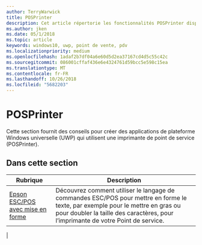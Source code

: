 ```yaml
---
author: TerryWarwick
title: POSPrinter
description: Cet article répertorie les fonctionnalités POSPrinter disponibles pour les applications UWP et renvoie vers les articles de procédures décrivant leur utilisation.
ms.author: jken
ms.date: 05/1/2018
ms.topic: article
keywords: windows10, uwp, point de vente, pdv
ms.localizationpriority: medium
ms.openlocfilehash: 1adaf2b7df04a6e60d5d2ea37167cd4d5c55c42c
ms.sourcegitcommit: 086001cffaf436e6e4324761d59bcc5e598c15ea
ms.translationtype: MT
ms.contentlocale: fr-FR
ms.lasthandoff: 10/26/2018
ms.locfileid: "5682203"
---
```

# <a name="posprinter"></a>POSPrinter

Cette section fournit des conseils pour créer des applications de plateforme Windows universelle (UWP) qui utilisent une imprimante de point de service (POSPrinter).

## <a name="in-this-section"></a>Dans cette section
|Rubrique |Description |
|------|------------|
| [Epson ESC/POS avec mise en forme](epson-esc-pos-with-formatting.md) | Découvrez comment utiliser le langage de commandes ESC/POS pour mettre en forme le texte, par exemple pour le mettre en gras ou pour doubler la taille des caractères, pour l’imprimante de votre Point de service. |
|

<!-- Future topics to be added
| [System Requirements](pos-posprinter-system-requirements.md)  |  |
| [Getting Started](pos-posprinter-get-started.md)              |  | -->
